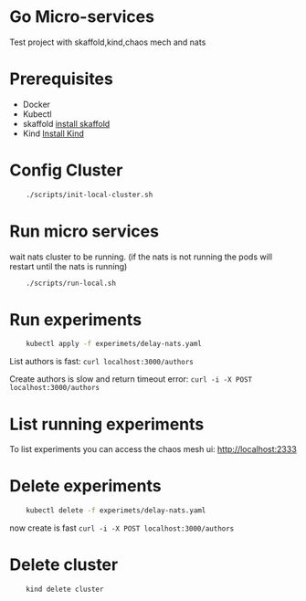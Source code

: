 # Go Micro-services

Test project with skaffold,kind,chaos mech and nats

# Prerequisites

- Docker
- Kubectl
- skaffold [install skaffold](https://skaffold.dev/docs/install/)
- Kind [Install Kind](https://kind.sigs.k8s.io/docs/user/quick-start/#installation)

# Config Cluster

```bash
    ./scripts/init-local-cluster.sh
```

# Run micro services

wait nats cluster to be running. 
(if the nats is not running the pods will restart until the nats is running)

```bash
    ./scripts/run-local.sh
```

# Run experiments

```bash
    kubectl apply -f experimets/delay-nats.yaml
```

List authors is fast: `curl localhost:3000/authors`

Create authors is slow and 
return timeout error: `curl -i -X POST localhost:3000/authors`

# List running experiments

To list experiments you can access the chaos mesh ui:
 <http://localhost:2333>

# Delete experiments

```bash
    kubectl delete -f experimets/delay-nats.yaml
```

now create is fast `curl -i -X POST localhost:3000/authors`


# Delete cluster

```bash
    kind delete cluster
```